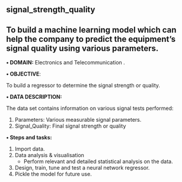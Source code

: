 ## signal_strength_quality
## To build a machine learning model which can help the company to predict the equipment’s signal quality using various parameters. 

**• DOMAIN:** Electronics and Telecommunication
.

**• OBJECTIVE**:

To build a regressor to determine the signal strength or quality.

**• DATA DESCRIPTION:**

The data set contains information on various signal tests performed:
1. Parameters: Various measurable signal parameters.
2. Signal_Quality: Final signal strength or quality


 **• Steps and tasks:**
1. Import data.
2. Data analysis & visualisation
    - Perform relevant and detailed statistical analysis on the data.
3. Design, train, tune and test a neural network regressor.
4. Pickle the model for future use.
